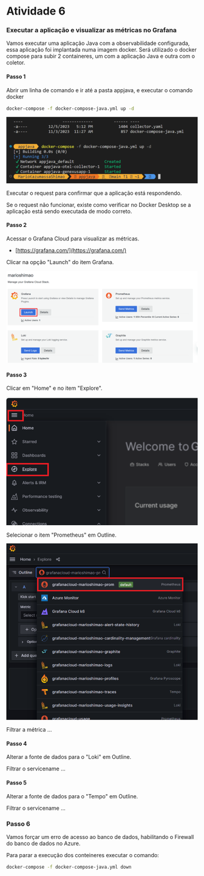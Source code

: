 # Atividade 6

### Executar a aplicação e visualizar as métricas no Grafana
Vamos executar uma aplicação Java com a observabilidade configurada, essa aplicação foi implantada numa imagem docker.
Será utilizado o docker compose para subir 2 containeres, um com a aplicação Java e outra com o coletor.

#### Passo 1
Abrir um linha de comando e ir até a pasta appjava, e executar o comando docker

```bash
docker-compose -f docker-compose-java.yml up -d
```

![dockercomposeup](images/dockercomposeup.png)

Executar o request para confirmar que a aplicação está respondendo.



Se o request não funcionar, existe como verificar no Docker Desktop se a aplicação está sendo executada de modo correto.




#### Passo 2
Acessar o Grafana Cloud para visualizar as métricas.

- [https://grafana.com/](https://grafana.com/)

Clicar na opção "Launch" do item Grafana.

![Grafana Launch](images/grafanalaunch.png)

#### Passo 3
Clicar em "Home" e no item "Explore".

![Grafana Explore](images/grafanaexplore.png)

Selecionar o item "Prometheus" em Outline.

![Grafana Prometheus](images/grafanaprometheus.png)

Filtrar a métrica ...

#### Passo 4
Alterar a fonte de dados para o "Loki" em Outline.

Filtrar o servicename ...


#### Passo 5
Alterar a fonte de dados para o "Tempo" em Outline.

Filtrar o servicename ...



### Passo 6
Vamos forçar um erro de acesso ao banco de dados, habilitando o Firewall do banco de dados no Azure.


Para parar a execução dos conteineres executar o comando:

```bash
docker-compose -f docker-compose-java.yml down
```
